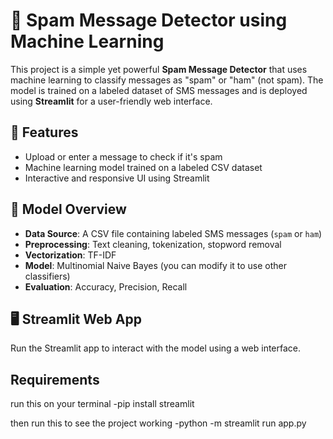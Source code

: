 # 📧 Spam Message Detector using Machine Learning

This project is a simple yet powerful **Spam Message Detector** that uses machine learning to classify messages as "spam" or "ham" (not spam). The model is trained on a labeled dataset of SMS messages and is deployed using **Streamlit** for a user-friendly web interface.

## 🚀 Features

- Upload or enter a message to check if it's spam
- Machine learning model trained on a labeled CSV dataset
- Interactive and responsive UI using Streamlit

## 🧠 Model Overview

- **Data Source**: A CSV file containing labeled SMS messages (`spam` or `ham`)
- **Preprocessing**: Text cleaning, tokenization, stopword removal
- **Vectorization**: TF-IDF
- **Model**: Multinomial Naive Bayes (you can modify it to use other classifiers)
- **Evaluation**: Accuracy, Precision, Recall

## 🖥️ Streamlit Web App

Run the Streamlit app to interact with the model using a web interface.

## Requirements

run this on your terminal
-pip install streamlit

then run this to see the project working
-python -m streamlit run app.py

